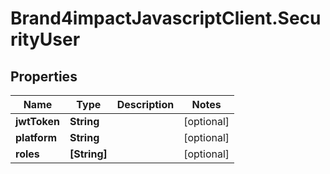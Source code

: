 # Brand4impactJavascriptClient.SecurityUser

## Properties

Name | Type | Description | Notes
------------ | ------------- | ------------- | -------------
**jwtToken** | **String** |  | [optional] 
**platform** | **String** |  | [optional] 
**roles** | **[String]** |  | [optional] 


